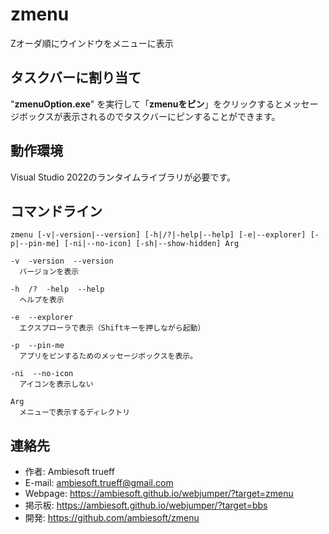 # zmenu
Zオーダ順にウインドウをメニューに表示

## タスクバーに割り当て
"**zmenuOption.exe**" を実行して「**zmenuをピン**」をクリックするとメッセージボックスが表示されるのでタスクバーにピンすることができます。

## 動作環境
Visual Studio 2022のランタイムライブラリが必要です。

## コマンドライン
```
zmenu [-v|-version|--version] [-h|/?|-help|--help] [-e|--explorer] [-p|--pin-me] [-ni|--no-icon] [-sh|--show-hidden] Arg

-v  -version  --version
  バージョンを表示

-h  /?  -help  --help
  ヘルプを表示

-e  --explorer
  エクスプローラで表示（Shiftキーを押しながら起動）

-p  --pin-me
  アプリをピンするためのメッセージボックスを表示。

-ni  --no-icon
  アイコンを表示しない

Arg
  メニューで表示するディレクトリ
```

## 連絡先
- 作者: Ambiesoft trueff
- E-mail: <ambiesoft.trueff@gmail.com>
- Webpage: <https://ambiesoft.github.io/webjumper/?target=zmenu>
- 掲示板: <https://ambiesoft.github.io/webjumper/?target=bbs>
- 開発: <https://github.com/ambiesoft/zmenu>